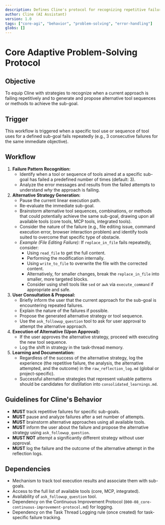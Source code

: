 ```yaml
---
description: Defines Cline's protocol for recognizing repetitive failures and generating alternative problem-solving approaches.
author: Cline (AI Assistant)
version: 1.0
tags: ["core-agi", "behavior", "problem-solving", "error-handling"]
globs: []
---
```


# Core Adaptive Problem-Solving Protocol

## Objective

To equip Cline with strategies to recognize when a current approach is failing repetitively and to generate and propose alternative tool sequences or methods to achieve the sub-goal.

## Trigger

This workflow is triggered when a specific tool use or sequence of tool uses for a defined sub-goal fails repeatedly (e.g., 3 consecutive failures for the same immediate objective).

## Workflow

1.  **Failure Pattern Recognition:**
    *   Identify when a tool or sequence of tools aimed at a specific sub-goal has failed a predefined number of times (default: 3).
    *   Analyze the error messages and results from the failed attempts to understand *why* the approach is failing.
2.  **Alternative Strategy Generation:**
    *   Pause the current linear execution path.
    *   Re-evaluate the immediate sub-goal.
    *   Brainstorm alternative tool sequences, combinations, or methods that could potentially achieve the same sub-goal, drawing upon all available tools (core tools, MCP tools, integrated tools).
    *   Consider the nature of the failure (e.g., file editing issue, command execution error, browser interaction problem) and identify tools suited to overcome that specific type of obstacle.
    *   *Example (File Editing Failure):* If `replace_in_file` fails repeatedly, consider:
        *   Using `read_file` to get the full content.
        *   Performing the modification internally.
        *   Using `write_to_file` to overwrite the file with the corrected content.
        *   Alternatively, for smaller changes, break the `replace_in_file` into smaller, more targeted blocks.
        *   Consider using shell tools like `sed` or `awk` via `execute_command` if appropriate and safe.
3.  **User Consultation & Proposal:**
    *   Briefly inform the user that the current approach for the sub-goal is encountering repeated failures.
    *   Explain the nature of the failures if possible.
    *   Propose the generated alternative strategy or tool sequence.
    *   Use the `ask_followup_question` tool to ask for user approval to attempt the alternative approach.
4.  **Execution of Alternative (Upon Approval):**
    *   If the user approves the alternative strategy, proceed with executing the new tool sequence.
    *   Log the shift in strategy in the task-thread memory.
5.  **Learning and Documentation:**
    *   Regardless of the success of the alternative strategy, log the experience (the repetitive failure, the analysis, the alternative attempted, and the outcome) in the `raw_reflection_log.md` (global or project-specific).
    *   Successful alternative strategies that represent valuable patterns should be candidates for distillation into `consolidated_learnings.md`.

## Guidelines for Cline's Behavior

*   **MUST** track repetitive failures for specific sub-goals.
*   **MUST** pause and analyze failures after a set number of attempts.
*   **MUST** brainstorm alternative approaches using all available tools.
*   **MUST** inform the user about the failure and propose the alternative strategy using `ask_followup_question`.
*   **MUST NOT** attempt a significantly different strategy without user approval.
*   **MUST** log the failure and the outcome of the alternative attempt in the reflection logs.

## Dependencies

*   Mechanism to track tool execution results and associate them with sub-goals.
*   Access to the full list of available tools (core, MCP, integrated).
*   Availability of `ask_followup_question` tool.
*   Dependency on the Continuous Improvement Protocol (`000-08_core-continuous-improvement-protocol.md`) for logging.
*   Dependency on the Task Thread Logging rule (once created) for task-specific failure tracking.
